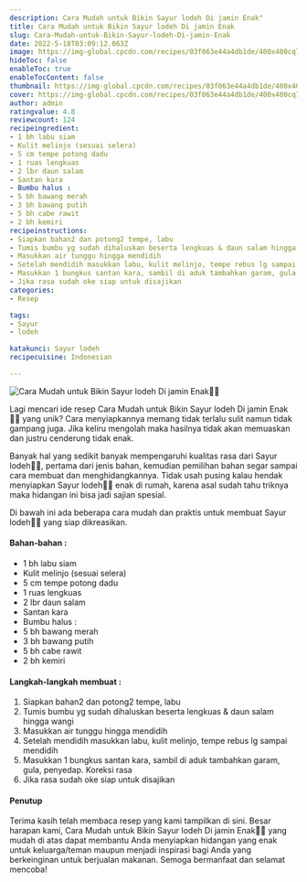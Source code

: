 ```yaml
---
description: Cara Mudah untuk Bikin Sayur lodeh Di jamin Enak"
title: Cara Mudah untuk Bikin Sayur lodeh Di jamin Enak
slug: Cara-Mudah-untuk-Bikin-Sayur-lodeh-Di-jamin-Enak
date: 2022-5-18T03:09:12.063Z
image: https://img-global.cpcdn.com/recipes/03f063e44a4db1de/400x400cq70/photo.jpg
hideToc: false
enableToc: true
enableTocContent: false
thumbnail: https://img-global.cpcdn.com/recipes/03f063e44a4db1de/400x400cq70/photo.jpg
cover: https://img-global.cpcdn.com/recipes/03f063e44a4db1de/400x400cq70/photo.jpg
author: admin
ratingvalue: 4.8
reviewcount: 124
recipeingredient:
- 1 bh labu siam
- Kulit melinjo (sesuai selera)
- 5 cm tempe potong dadu
- 1 ruas lengkuas
- 2 lbr daun salam
- Santan kara
- Bumbu halus :
- 5 bh bawang merah
- 3 bh bawang putih
- 5 bh cabe rawit
- 2 bh kemiri
recipeinstructions:
- Siapkan bahan2 dan potong2 tempe, labu
- Tumis bumbu yg sudah dihaluskan beserta lengkuas & daun salam hingga wangi
- Masukkan air tunggu hingga mendidih
- Setelah mendidih masukkan labu, kulit melinjo, tempe rebus lg sampai mendidih
- Masukkan 1 bungkus santan kara, sambil di aduk tambahkan garam, gula, penyedap. Koreksi rasa
- Jika rasa sudah oke siap untuk disajikan
categories:
- Resep

tags:
- Sayur
- lodeh

katakunci: Sayur lodeh
recipecuisine: Indonesian

---
```


![Cara Mudah untuk Bikin Sayur lodeh Di jamin Enak👩‍🍳](https://img-global.cpcdn.com/recipes/03f063e44a4db1de/400x400cq70/photo.jpg)

Lagi mencari ide resep Cara Mudah untuk Bikin Sayur lodeh Di jamin Enak👩‍🍳 yang unik? Cara menyiapkannya memang tidak terlalu sulit namun tidak gampang juga. Jika keliru mengolah maka hasilnya tidak akan memuaskan dan justru cenderung tidak enak.

Banyak hal yang sedikit banyak mempengaruhi kualitas rasa dari Sayur lodeh👩‍🍳, pertama dari jenis bahan, kemudian pemilihan bahan segar sampai cara membuat dan menghidangkannya. Tidak usah pusing kalau hendak menyiapkan Sayur lodeh👩‍🍳 enak di rumah, karena asal sudah tahu triknya maka hidangan ini bisa jadi sajian spesial.

Di bawah ini ada beberapa cara mudah dan praktis untuk membuat Sayur lodeh👩‍🍳 yang siap dikreasikan.

<!--inarticleads1-->

#### Bahan-bahan :

- 1 bh labu siam
- Kulit melinjo (sesuai selera)
- 5 cm tempe potong dadu
- 1 ruas lengkuas
- 2 lbr daun salam
- Santan kara
- Bumbu halus :
- 5 bh bawang merah
- 3 bh bawang putih
- 5 bh cabe rawit
- 2 bh kemiri

<!--inarticleads2-->

#### Langkah-langkah membuat :

1. Siapkan bahan2 dan potong2 tempe, labu
1. Tumis bumbu yg sudah dihaluskan beserta lengkuas & daun salam hingga wangi
1. Masukkan air tunggu hingga mendidih
1. Setelah mendidih masukkan labu, kulit melinjo, tempe rebus lg sampai mendidih
1. Masukkan 1 bungkus santan kara, sambil di aduk tambahkan garam, gula, penyedap. Koreksi rasa
1. Jika rasa sudah oke siap untuk disajikan

#### Penutup

Terima kasih telah membaca resep yang kami tampilkan di sini. Besar harapan kami, Cara Mudah untuk Bikin Sayur lodeh Di jamin Enak👩‍🍳 yang mudah di atas dapat membantu Anda menyiapkan hidangan yang enak untuk keluarga/teman maupun menjadi inspirasi bagi Anda yang berkeinginan untuk berjualan makanan. Semoga bermanfaat dan selamat mencoba!